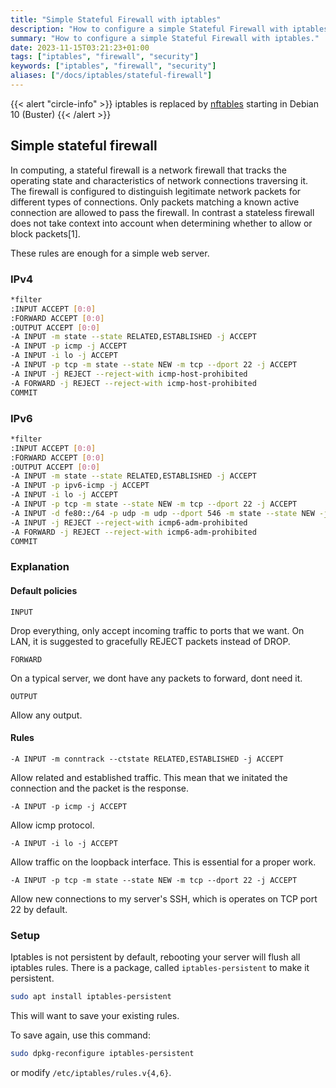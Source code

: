```yaml
---
title: "Simple Stateful Firewall with iptables"
description: "How to configure a simple Stateful Firewall with iptables."
summary: "How to configure a simple Stateful Firewall with iptables."
date: 2023-11-15T03:21:23+01:00
tags: ["iptables", "firewall", "security"]
keywords: ["iptables", "firewall", "security"]
aliases: ["/docs/iptables/stateful-firewall"]
---
```


{{< alert "circle-info" >}}
iptables is replaced by [nftables](/tags/nftables) starting in Debian 10 (Buster)
{{< /alert >}}

## Simple stateful firewall

In computing, a stateful firewall is a network firewall that tracks the operating state and characteristics of network connections traversing it. The firewall is configured to distinguish legitimate network packets for different types of connections. Only packets matching a known active connection are allowed to pass the firewall. In contrast a stateless firewall does not take context into account when determining whether to allow or block packets[1].

These rules are enough for a simple web server.

### IPv4

```bash
*filter
:INPUT ACCEPT [0:0]
:FORWARD ACCEPT [0:0]
:OUTPUT ACCEPT [0:0]
-A INPUT -m state --state RELATED,ESTABLISHED -j ACCEPT
-A INPUT -p icmp -j ACCEPT
-A INPUT -i lo -j ACCEPT
-A INPUT -p tcp -m state --state NEW -m tcp --dport 22 -j ACCEPT
-A INPUT -j REJECT --reject-with icmp-host-prohibited
-A FORWARD -j REJECT --reject-with icmp-host-prohibited
COMMIT
```

### IPv6

```bash
*filter
:INPUT ACCEPT [0:0]
:FORWARD ACCEPT [0:0]
:OUTPUT ACCEPT [0:0]
-A INPUT -m state --state RELATED,ESTABLISHED -j ACCEPT
-A INPUT -p ipv6-icmp -j ACCEPT
-A INPUT -i lo -j ACCEPT
-A INPUT -p tcp -m state --state NEW -m tcp --dport 22 -j ACCEPT
-A INPUT -d fe80::/64 -p udp -m udp --dport 546 -m state --state NEW -j ACCEPT
-A INPUT -j REJECT --reject-with icmp6-adm-prohibited
-A FORWARD -j REJECT --reject-with icmp6-adm-prohibited
COMMIT
```

### Explanation

#### Default policies

`INPUT`

Drop everything, only accept incoming traffic to ports that we want. On LAN, it is suggested to gracefully REJECT packets instead of DROP.

`FORWARD`

On a typical server, we dont have any packets to forward, dont need it.

`OUTPUT`

Allow any output.

#### Rules

`-A INPUT -m conntrack --ctstate RELATED,ESTABLISHED -j ACCEPT`

Allow related and established traffic. This mean that we initated the connection and the packet is the response.

`-A INPUT -p icmp -j ACCEPT`

Allow icmp protocol.

`-A INPUT -i lo -j ACCEPT`

Allow traffic on the loopback interface. This is essential for a proper work.

`-A INPUT -p tcp -m state --state NEW -m tcp --dport 22 -j ACCEPT`

Allow new connections to my server's SSH, which is operates on TCP port 22 by default.

### Setup

Iptables is not persistent by default, rebooting your server will flush all iptables rules.
There is a package, called `iptables-persistent` to make it persistent.

```bash
sudo apt install iptables-persistent
```

This will want to save your existing rules.

To save again, use this command:

```bash
sudo dpkg-reconfigure iptables-persistent
```

or modify `/etc/iptables/rules.v{4,6}`.
